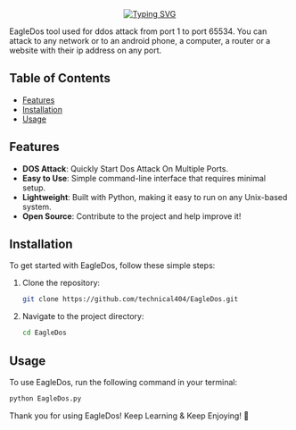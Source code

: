 <div align="center">
<a href="https://git.io/typing-svg"><img src="https://readme-typing-svg.demolab.com?font=Pirata+One&size=50&pause=1000&color=D2042D&center=true&vCenter=true&width=435&lines=EagleDos" alt="Typing SVG" /></a>
</div>


EagleDos tool used for ddos attack from port 1 to port 65534. You can attack to any network or to an android phone, a computer, a router or a website with their ip address on any port.

## Table of Contents

- [Features](#features)
- [Installation](#installation)
- [Usage](#usage)

## Features

- **DOS Attack**: Quickly Start Dos Attack On Multiple Ports.
- **Easy to Use**: Simple command-line interface that requires minimal setup.
- **Lightweight**: Built with Python, making it easy to run on any Unix-based system.
- **Open Source**: Contribute to the project and help improve it!

## Installation

To get started with EagleDos, follow these simple steps:

1. Clone the repository:
   ```bash
   git clone https://github.com/technical404/EagleDos.git
   ```
2. Navigate to the project directory:
   ```bash
   cd EagleDos
   ```

## Usage

To use EagleDos, run the following command in your terminal:

```bash
python EagleDos.py
```
Thank you for using EagleDos! Keep Learning & Keep Enjoying! 🎉